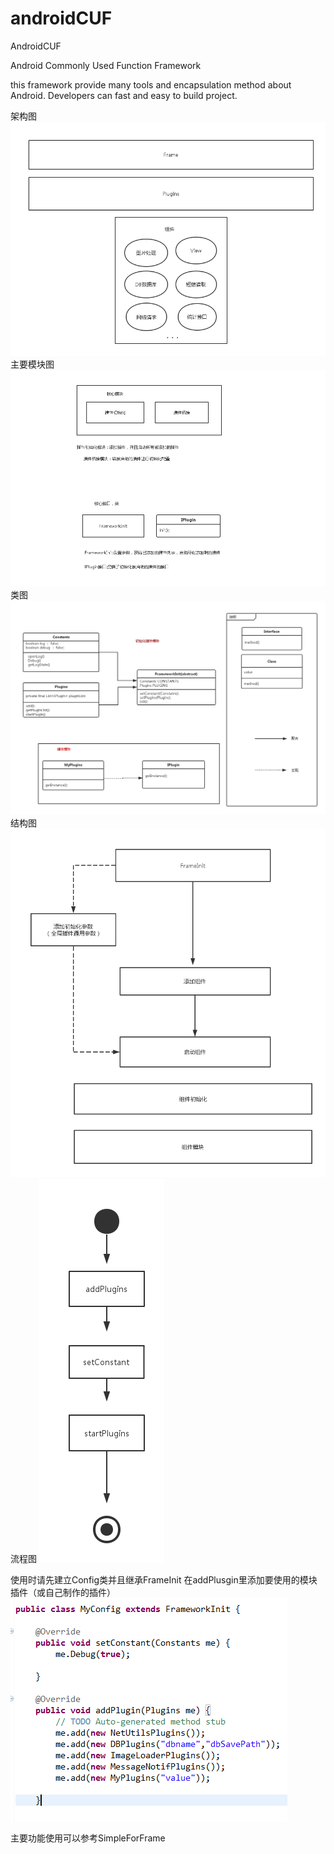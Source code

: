 # androidCUF
AndroidCUF

Android Commonly Used Function Framework

this framework provide many tools and encapsulation method about Android.
Developers can fast and easy to build project.


  架构图
 ![image](https://github.com/paipianwang/androidCUF/blob/master/image/frame.png)
 主要模块图
 ![image](https://github.com/paipianwang/androidCUF/blob/master/image/modular.png)
 类图
 ![image](https://github.com/paipianwang/androidCUF/blob/master/image/classdiagram.png)
 结构图
 ![image](https://github.com/paipianwang/androidCUF/blob/master/image/build.png)
 流程图
 ![image](https://github.com/paipianwang/androidCUF/blob/master/image/init.png)
 
 使用时请先建立Config类并且继承FrameInit
 在addPlusgin里添加要使用的模块插件（或自己制作的插件）
  ![image](https://github.com/paipianwang/androidCUF/blob/master/image/config.png)
  
  主要功能使用可以参考SimpleForFrame
  
  
 
 


